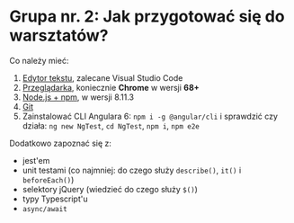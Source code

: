 # Grupa nr. 2: Jak przygotować się do warsztatów?

Co należy mieć:

1. [Edytor tekstu](/workshop-setup/partials/edytor-tekstu.html), zalecane
    Visual Studio Code
2. [Przeglądarka](/workshop-setup/partials/przegladarka.html), koniecznie
    **Chrome** w wersji **68+**
3. [Node.js + npm](/workshop-setup/partials/node+npm.html), w wersji 8.11.3
4. [Git](/workshop-setup/partials/git.html)
5. Zainstalować CLI Angulara 6: `npm i -g @angular/cli` i sprawdzić czy działa:
    `ng new NgTest`, `cd NgTest`, `npm i`, `npm e2e`

Dodatkowo zapoznać się z:

* jest'em
* unit testami (co najmniej: do czego służy `describe()`, `it()` i
    `beforeEach()`)
* selektory jQuery (wiedzieć do czego służy `$()`)
* typy Typescript'u
* `async/await`
